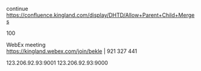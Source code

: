 
continue https://confluence.kingland.com/display/DHTD/Allow+Parent+Child+Merges

100

WebEx meeting   
https://kingland.webex.com/join/bekle   |  921 327 441     



123.206.92.93:9001
123.206.92.93:9000

